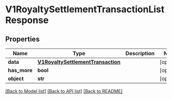 # V1RoyaltySettlementTransactionListResponse

## Properties
Name | Type | Description | Notes
------------ | ------------- | ------------- | -------------
**data** | [**V1RoyaltySettlementTransaction**](V1RoyaltySettlementTransaction.md) |  | [optional] 
**has_more** | **bool** |  | [optional] 
**object** | **str** |  | [optional] 

[[Back to Model list]](../README.md#documentation-for-models) [[Back to API list]](../README.md#documentation-for-api-endpoints) [[Back to README]](../README.md)


